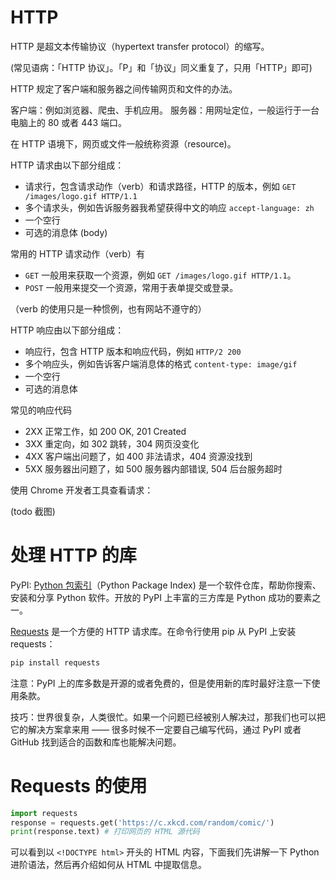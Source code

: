 # HTTP

HTTP 是超文本传输协议（hypertext transfer protocol）的缩写。

(常见语病：「HTTP 协议」。「P」和「协议」同义重复了，只用「HTTP」即可)

HTTP 规定了客户端和服务器之间传输网页和文件的办法。

客户端：例如浏览器、爬虫、手机应用。
服务器：用网址定位，一般运行于一台电脑上的 80 或者 443 端口。

在 HTTP 语境下，网页或文件一般统称资源（resource)。

HTTP 请求由以下部分组成：

- 请求行，包含请求动作（verb）和请求路径，HTTP 的版本，例如 `GET /images/logo.gif HTTP/1.1`
- 多个请求头，例如告诉服务器我希望获得中文的响应 `accept-language: zh`
- 一个空行
- 可选的消息体 (body)

常用的 HTTP 请求动作（verb）有

- `GET` 一般用来获取一个资源，例如 `GET /images/logo.gif HTTP/1.1`。
- `POST` 一般用来提交一个资源，常用于表单提交或登录。

（verb 的使用只是一种惯例，也有网站不遵守的）

HTTP 响应由以下部分组成：

- 响应行，包含 HTTP 版本和响应代码，例如 `HTTP/2 200`
- 多个响应头，例如告诉客户端消息体的格式 `content-type: image/gif`
- 一个空行
- 可选的消息体

常见的响应代码

- 2XX 正常工作，如 200 OK, 201 Created
- 3XX 重定向，如 302 跳转，304 网页没变化
- 4XX 客户端出问题了，如 400 非法请求，404 资源没找到
- 5XX 服务器出问题了，如 500 服务器内部错误, 504 后台服务超时

使用 Chrome 开发者工具查看请求：

(todo 截图)

# 处理 HTTP 的库

PyPI: [Python 包索引](https://pypi.org/)（Python Package Index) 是一个软件仓库，帮助你搜索、安装和分享 Python 软件。开放的 PyPI 上丰富的三方库是 Python 成功的要素之一。

[Requests](http://docs.python-requests.org/en/master/) 是一个方便的 HTTP 请求库。在命令行使用 pip 从 PyPI 上安装 requests：

```bash
pip install requests
```

注意：PyPI 上的库多数是开源的或者免费的，但是使用新的库时最好注意一下使用条款。

技巧：世界很复杂，人类很忙。如果一个问题已经被别人解决过，那我们也可以把它的解决方案拿来用 —— 很多时候不一定要自己编写代码，通过 PyPI 或者 GitHub 找到适合的函数和库也能解决问题。

# Requests 的使用

```python
import requests
response = requests.get('https://c.xkcd.com/random/comic/')
print(response.text) # 打印网页的 HTML 源代码
```

可以看到以 `<!DOCTYPE html>` 开头的 HTML 内容，下面我们先讲解一下 Python 进阶语法，然后再介绍如何从 HTML 中提取信息。
